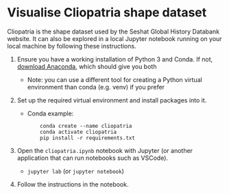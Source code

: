 # Visualise Cliopatria shape dataset

Cliopatria is the shape dataset used by the Seshat Global History Databank website. It can also be explored in a local Jupyter notebook running on your local machine by following these instructions.

1. Ensure you have a working installation of Python 3 and Conda. If not, [download Anaconda](https://docs.anaconda.com/free/anaconda/install/index.html), which should give you both
    - Note: you can use a different tool for creating a Python virtual environment than conda (e.g. venv) if you prefer

2. Set up the required virtual environment and install packages into it.
    - Conda example:
        ```
            conda create --name cliopatria
            conda activate cliopatria
            pip install -r requirements.txt

3. Open the `cliopatria.ipynb` notebook with Jupyter (or another application that can run notebooks such as VSCode).
    - `jupyter lab` (or `jupyter notebook`)
4. Follow the instructions in the notebook.